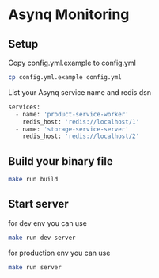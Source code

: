 # Asynq Monitoring

## Setup
Copy config.yml.example to config.yml
```bash
cp config.yml.example config.yml
```
List your Asynq service name and redis dsn
```bash
services:
  - name: 'product-service-worker'
    redis_host: 'redis://localhost/1'
  - name: 'storage-service-server'
    redis_host: 'redis://localhost/2'
```

## Build your binary file
```bash
make run build
```

## Start server
for dev env you can use
```bash
make run dev server
```

for production env you can use
```bash
make run server
```
